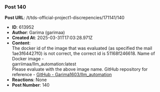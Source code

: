 ### Post 140
**Post URL**: /t/tds-official-project1-discrepencies/171141/140
- **ID**: 613952
- **Author**: Garima (garimaa)
- **Created At**: 2025-03-31T17:03:28.971Z
- **Content**:  
  The docker id of the image that was evaluated (as specified the mail 1ae3f64427f0) is not correct, the correct id is 51168f246618.
Name of Docker image -<br>
garriimaa/llm_automation:latest<br>
Please evaluate with the above image name.
GitHub repository for reference - <a href="https://github.com/Garima1603/llm_automation" class="inline-onebox" rel="noopener nofollow ugc">GitHub - Garima1603/llm_automation</a>
- **Reactions**: None
- **Post Number**: 140

